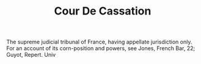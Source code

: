 ---
title: Cour De Cassation
letter: C
permalink: "/definitions/bld-cour-de-cassation.html"
body: The supreme judicial tribunal of France, having appellate jurisdiction only.
  For an account of its corn-position and powers, see Jones, French Bar, 22; Guyot,
  Repert. Univ
published_at: '2018-07-07'
source: Black's Law Dictionary 2nd Ed (1910)
layout: post
---